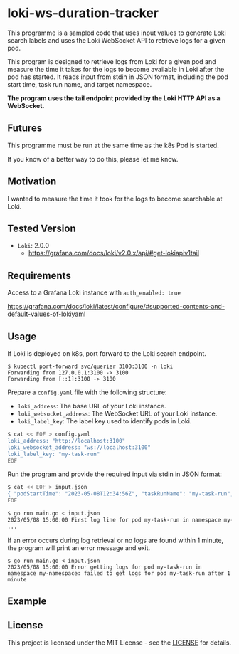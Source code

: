 # loki-ws-duration-tracker

This programme is a sampled code that uses input values to generate Loki search labels and uses the Loki WebSocket API to retrieve logs for a given pod.

This program is designed to retrieve logs from Loki for a given pod and measure the time it takes for the logs to become available in Loki after the pod has started. It reads input from stdin in JSON format, including the pod start time, task run name, and target namespace.

**The program uses the tail endpoint provided by the Loki HTTP API as a WebSocket.**

## Futures

This programme must be run at the same time as the k8s Pod is started.

If you know of a better way to do this, please let me know.

## Motivation

I wanted to measure the time it took for the logs to become searchable at Loki.

## Tested Version

- `Loki`: 2.0.0
    - https://grafana.com/docs/loki/v2.0.x/api/#get-lokiapiv1tail

## Requirements

Access to a Grafana Loki instance with `auth_enabled: true`

https://grafana.com/docs/loki/latest/configure/#supported-contents-and-default-values-of-lokiyaml

## Usage

If Loki is deployed on k8s, port forward to the Loki search endpoint.

```
$ kubectl port-forward svc/querier 3100:3100 -n loki
Forwarding from 127.0.0.1:3100 -> 3100
Forwarding from [::1]:3100 -> 3100
```

Prepare a `config.yaml` file with the following structure:

* `loki_address`: The base URL of your Loki instance.
* `loki_websocket_address`: The WebSocket URL of your Loki instance.
* `loki_label_key`: The label key used to identify pods in Loki.

```bash
$ cat << EOF > config.yaml
loki_address: "http://localhost:3100"
loki_websocket_address: "ws://localhost:3100"
loki_label_key: "my-task-run"
EOF
```

Run the program and provide the required input via stdin in JSON format:

```bash
$ cat << EOF > input.json
{ "podStartTime": "2023-05-08T12:34:56Z", "taskRunName": "my-task-run", "targetNamespace": "my-namespace" }
EOF
```

```bash
$ go run main.go < input.json
2023/05/08 15:00:00 First log line for pod my-task-run in namespace my-namespace: (Time difference: 4.239230187s)
...
```

If an error occurs during log retrieval or no logs are found within 1 minute, the program will print an error message and exit.

```
$ go run main.go < input.json
2023/05/08 15:00:00 Error getting logs for pod my-task-run in namespace my-namespace: failed to get logs for pod my-task-run after 1 minute
```

## Example


## License

This project is licensed under the MIT License - see the [LICENSE](https://opensource.org/license/mit) for details.
